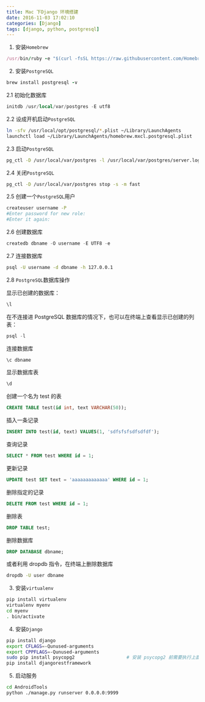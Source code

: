 ```yaml
---
title: Mac 下Django 环境搭建
date: 2016-11-03 17:02:10
categories: [Django]
tags: [django, python, postgresql]
---
```


1. 安装``Homebrew``
```ruby
/usr/bin/ruby -e "$(curl -fsSL https://raw.githubusercontent.com/Homebrew/install/master/install)"
```
2. 安装``PostgreSQL``
```ruby
brew install postgresql -v
```

<!--more-->

2.1 初始化数据库
```sql
initdb /usr/local/var/postgres -E utf8
```
2.2 设成开机启动``PostgreSQL``
```bash
ln -sfv /usr/local/opt/postgresql/*.plist ~/Library/LaunchAgents
launchctl load ~/Library/LaunchAgents/homebrew.mxcl.postgresql.plist
```
2.3 启动``PostgreSQL``
```bash
pg_ctl -D /usr/local/var/postgres -l /usr/local/var/postgres/server.log start
```
2.4 关闭``PostgreSQL``
```bash
pg_ctl -D /usr/local/var/postgres stop -s -m fast
```
2.5 创建一个``PostgreSQL``用户
```bash
createuser username -P
#Enter password for new role:
#Enter it again:
```
2.6 创建数据库
```sql
createdb dbname -O username -E UTF8 -e
```
2.7 连接数据库
```bash
psql -U username -d dbname -h 127.0.0.1
```
2.8 ``PostgreSQL``数据库操作

显示已创建的数据库：
```sql
\l  
```
在不连接进 PostgreSQL 数据库的情况下，也可以在终端上查看显示已创建的列表：
```sql
psql -l
```
连接数据库
```sql
\c dbname
```
显示数据库表
```sql
\d  
```
创建一个名为 test 的表
```sql
CREATE TABLE test(id int, text VARCHAR(50));
```
插入一条记录
```sql
INSERT INTO test(id, text) VALUES(1, 'sdfsfsfsdfsdfdf');
```
查询记录
```sql
SELECT * FROM test WHERE id = 1;
```
更新记录
```sql
UPDATE test SET text = 'aaaaaaaaaaaaa' WHERE id = 1;
```
删除指定的记录
```sql
DELETE FROM test WHERE id = 1;
```
删除表
```sql
DROP TABLE test;
```
删除数据库
```sql
DROP DATABASE dbname;
```
或者利用 dropdb 指令，在终端上删除数据库
```bash
dropdb -U user dbname
```

3. 安装``virtualenv``
```bash
pip install virtualenv
virtualenv myenv
cd myenv
. bin/activate
```

4. 安装``Django``
```bash
pip install django
export CFLAGS=-Qunused-arguments
export CPPFLAGS=-Qunused-arguments
sudo pip install psycopg2                   # 安装 psycopg2 前需要执行上面两条 export 命令
pip install djangorestframework
```

5. 启动服务
```bash
cd AndroidTools
python ./manage.py runserver 0.0.0.0:9999
```
